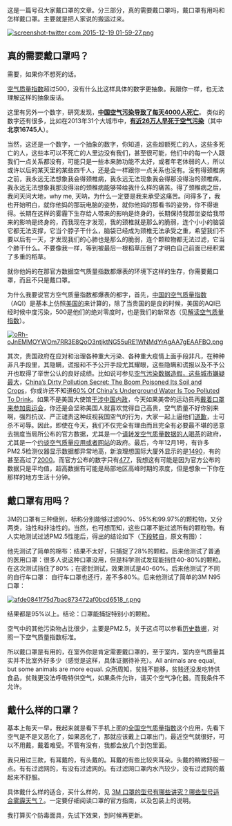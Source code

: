 
这是一篇号召大家戴口罩的文章。分三部分，真的需要戴口罩吗，戴口罩有用吗和怎样戴口罩。主要就是把人家说的搬运过来。

[![screenshot-twitter com 2015-12-19 01-59-27.png](https://d23f6h5jpj26xu.cloudfront.net/zghwlwanr98g_small.png)](http://img.svbtle.com/zghwlwanr98g.png)

真的需要戴口罩吗？
---------

 
需要，如果你不想死的话。

[空气质量指数](http://datacenter.mep.gov.cn/)超过500，没有什么比这样具体的数字更抽象。我跟你一样，也无法理解这样的抽象废话。

这里有另外一个数字，研究发现，[**中国空气污染导致了每天4000人死亡**](http://www.theguardian.com/world/2015/aug/14/air-pollution-in-china-is-killing-4000-people-every-day-a-new-study-finds)。
类似的数字还有很多，比如在2013年31个大城市中，[**有近26万人早死于空气污染**](https://www.chinadialogue.net/blog/7697-China-s-noxious-air-as-deadly-as-smoking-study/ch)（其中**北京16745人**）。

当然，这还是一个数字，一个抽象的数字，你知道，这些超额死亡的人，这些多死亡的人，这些本可以不死亡的人里边没有我们，甚至很可能，他们中的每一个人跟我们一点关系都没有，可能只是一些本来肺功能不太好，或者年老体弱的人，所以或许以后的某天里的某些四千人，还是会一样跟你一点关系也没有。没有得颈椎病之前，我永远无法想象我会得颈椎病，我永远无法现象我会得那没得治的颈椎病，我永远无法想象我那没得治的颈椎病能够带给我什么样的痛苦。得了颈椎病之后，我问天问大地，why me, 天呐，为什么一定要是我来承受这痛苦。问得多了，我也开始明白，就你他妈的那玩电脑的姿势，就你他妈的那看书的姿势，你不得谁得。长期在这样的雾霾下生存给人带来的影响是终身的，长期保持我那坐姿给我带来的影响是终身的，而我现在才发现，我的颈椎就是那么的脆弱，连个小小的脑袋它都无法支撑，它当个脖子干什么，脑袋已经成为颈椎无法承受之重，希望我们不要以后有一天，才发现我们的心肺也是那么的脆弱，连个颗粒物都无法过滤，它当个肺干什么。不要像我一样，等到被最后一根稻草压倒了才明白自己前面已经积累了多重的稻草。

就你他妈的在那官方数据空气质量指数都爆表的环境下这样的生存，你需要戴口罩，而且不只是戴口罩。
 
为什么我要说官方空气质量指数都爆表的都字，首先，[中国的空气质量指数](http://kjs.mep.gov.cn/hjbhbz/bzwb/dqhjbh/jcgfffbz/201203/t20120302_224166.htm)（AQI）是基本上仿照[美国的](http://www3.epa.gov/airnow/aqi-technical-assistance-document-dec2013.pdf)来计算的，除了当贵国的是良的时候，美国的AQI已经时候中度污染，500是他们的绝对零度时，也是我们的新常态（见[解读空气质量指数](http://www.guokr.com/post/431588/)）。

[![oRh-oJnEMMOYWOm7RR3E8QoO3ntjktNG55uRE1WNMdYrAgAA7gEAAFBO.png](https://d23f6h5jpj26xu.cloudfront.net/whrl5dko6cuyq_small.png)](http://img.svbtle.com/whrl5dko6cuyq.png)

其次，贵国政府在应对和治理各种重大污染、各种重大疫情上面手段非凡，在种种非凡手段里，其隐瞒，谎报和不予公开手段尤其耀眼，这些隐瞒和谎报以及不予公开也取得了举世公认的良好成绩。比如说可参见[空气污染数据造假，这些城市嫌疑最大](http://cnpolitics.org/2015/02/effortless-perfection/)，[China’s Dirty Pollution Secret: The Boom Poisoned Its Soil and Crops](http://e360.yale.edu/feature/chinas_dirty_pollution_secret_the_boom_poisoned_its_soil_and_crops/2782/)，你或许还不知道[60% Of China's Underground Water Is Too Polluted To Drink](http://www.businessinsider.com/60-of-chinas-underground-water-is-too-polluted-to-drink-2014-4)。如果不是美国大使馆[干涉中国内政](http://www.dw.com/zh/%E5%AE%98%E5%91%98%E6%8C%87%E8%B4%A3%E9%A9%BB%E5%8D%8E%E4%BD%BF%E9%A6%86%E5%8F%91%E5%B8%83%E7%A9%BA%E6%B0%94%E6%95%B0%E6%8D%AE%E5%B9%B2%E6%B6%89%E5%86%85%E6%94%BF/a-15999692)，今天如果美帝的运动员再[戴着口罩来参加奥运会](http://www.nytimes.com/2008/08/06/sports/olympics/06masks.html)，你还是会坚称美国人就喜欢觉得自己高贵，空气质量不好你别来啊，强烈抗议、严正谴责这种歧视我国空气的行为，大家一起上逼他们[道歉](http://2008.163.com/08/0806/20/4IML61MD00742437.html)，士可杀不可辱。因此，即使在今天，我们不仅完全有理由而且完全有必要最不堪的恶意去揣度当局所公布的官方数据，尤其是一个[请转发空气质量数据的人喝茶](http://news.foryoo.cn/a/201301/gn231790.shtml)的政府，尤其是一个[约谈空气质量应用或者网站](http://cn.nytimes.com/china/20141111/c11aqapp/)的政府。最后，今年12月1号，有许多PM2.5检测仪器显示数据都异常地高，新浪理想国际大厦外显示的是[1490](https://twitter.com/MyDF/status/671624026570141697)，有的甚至高过了[2000](http://tech.qq.com/a/20151201/057843.htm)。而官方公布的数字只有[477](http://www.aqistudy.cn/historydata/daydata.php?city=%E5%8C%97%E4%BA%AC&month=2015-12)，我想这有可能是因为官方公布的数据只是平均值，超高数据有可能是局部地区高峰时期的浓度，但是想象一下你在那样的地方生活十分钟。
 

戴口罩有用吗？
-------

 
3M的口罩有三种级别，标称分别能够过滤90%、95%和99.97%的颗粒物，又分两类，油性和非油性的。当然，也可想而知，这些口罩不能过滤所有的颗粒物。有人实地测试过滤PM2.5性能后，得出的结论如下（[下段转自](https://www.zhihu.com/question/38273401/answer/75746262)，原文有图）：

他先测试了简单的棉布：结果不太好，只捕捉了28%的颗粒。后来他测试了普通的医用口罩：很多人说这种口罩没用，但是科学测试发现能挡住40-80%的颗粒。在这次测试挡住了80%；在密封测试，效果测试是40-60%。后来他测试了不同的自行车口罩： 自行车口罩也还行，差不多80%。后来他测试了简单的3M N95口罩：

[![afde0841f75d7bac873472af0bcd6518_r.png](https://d23f6h5jpj26xu.cloudfront.net/3ciieoaw67qea_small.png)](http://img.svbtle.com/3ciieoaw67qea.png)

结果都是95%以上。结论：口罩能捕捉特别小的颗粒。

空气中的其他污染物占比很少，主要是PM2.5，关于这点可以参看[历史数据](http://www.aqistudy.cn/historydata/monthdata.php?city=%E5%8C%97%E4%BA%AC)，对照一下空气质量指数标准。
 
所以戴口罩是有用的，在室外你是肯定需要戴口罩的，至于室内，室内空气质量其实并不比室外好多少（感觉是这样，具体证据待补充）。All animals are equal, but some animals are more equal. 众所周知，贫贱不能移，贫贱还没发吃特供食品，贫贱更没法呼吸特供空气，如果条件允许，请买个空气净化器。而我条件不允许。
 

戴什么样的口罩？
--------

 
基本上每天一早，我起来就是看下手机上面的[全国空气质量指数](https://air.fresh-ideas.cc/)这个应用，先看下空气是不是又恶化了，如果恶化了，那就应该戴上口罩出门，最近空气就很好，可以不用戴，戴着难受。不管有没有，我都会放几个到包里面。
 
我只用过三款，有耳戴的，有头戴的。耳戴的有些比较夹耳朵。头戴的稍微舒服一点。有有过滤网的，有没有过滤网的。有过滤网口罩内水汽较少，没有过滤网的戴起来不舒服。
 
具体戴什么样的适合，买什么样的，见 [3M 口罩的型号有哪些讲究？哪些型号适合雾霾天气？](https://www.zhihu.com/question/20749979)。一定要仔细阅读口罩的官方指南，以及包装上的说明。
 
我打算买个防毒面具，先试下效果，到时候再更新。
 
 
 

